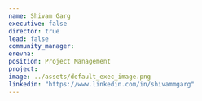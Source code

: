 ```yaml
---
name: Shivam Garg
executive: false
director: true
lead: false
community_manager:  
erevna: 
position: Project Management
project: 
image: ../assets/default_exec_image.png
linkedin: "https://www.linkedin.com/in/shivammgarg"
---
```

